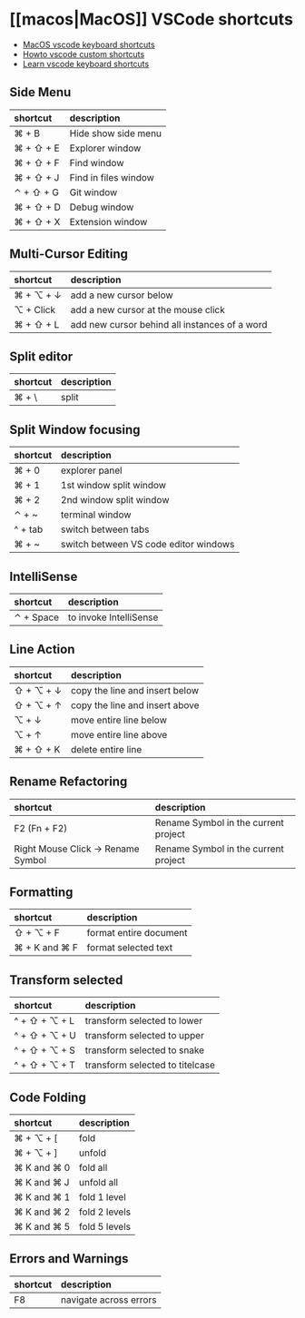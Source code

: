 # [[macos|MacOS]] VSCode shortcuts

- [MacOS vscode keyboard shortcuts](https://code.visualstudio.com/shortcuts/keyboard-shortcuts-macos.pdf)
- [Howto vscode custom shortcuts](https://code.visualstudio.com/docs/getstarted/keybindings)
- [Learn vscode keyboard shortcuts](https://blog.logrocket.com/learn-these-keyboard-shortcuts-to-become-a-vs-code-ninja/)


## Side Menu
| shortcut  | description          |
| :-------- | :------------------- |
| ⌘ + B     | Hide show side menu  |
| ⌘ + ⇧ + E | Explorer window      |
| ⌘ + ⇧ + F | Find window          |
| ⌘ + ⇧ + J | Find in files window |
| ⌃ + ⇧ + G | Git window           |
| ⌘ + ⇧ + D | Debug window         |
| ⌘ + ⇧ + X | Extension window     |

## Multi-Cursor Editing
| shortcut  | description                                   |
| :-------- | :-------------------------------------------- |
| ⌘ + ⌥ + ↓ | add a new cursor below                        |
| ⌥ + Click | add a new cursor at the mouse click           |
| ⌘ + ⇧ + L | add new cursor behind all instances of a word |

## Split editor
| shortcut | description |
| :------- | :---------- |
| ⌘ + \    | split       |

## Split Window focusing
| shortcut | description                           |
| :------- | :------------------------------------ |
| ⌘ + 0    | explorer panel                        |
| ⌘ + 1    | 1st window split window               |
| ⌘ + 2    | 2nd window split window               |
| ⌃ + ~    | terminal window                       |
| ^ + tab  | switch between tabs                   |
| ⌘ + ~    | switch between VS code editor windows |

## IntelliSense
| shortcut  | description            |
| :-------- | :--------------------- |
| ⌃ + Space | to invoke IntelliSense |

## Line Action
| shortcut  | description                    |
| :-------- | :----------------------------- |
| ⇧ + ⌥ + ↓ | copy the line and insert below |
| ⇧ + ⌥ + ↑ | copy the line and insert above |
| ⌥ + ↓     | move entire line below         |
| ⌥ + ↑     | move entire line above         |
| ⌘ + ⇧ + K | delete entire line             |

## Rename Refactoring
| shortcut                           | description                          |
| :--------------------------------- | :----------------------------------- |
| F2 (Fn + F2)                       | Rename Symbol in the current project |
| Right Mouse Click -> Rename Symbol | Rename Symbol in the current project |

## Formatting
| shortcut      | description            |
| :------------ | :--------------------- |
| ⇧ + ⌥ + F     | format entire document |
| ⌘ + K and ⌘ F | format selected text   |

## Transform selected
| shortcut      | description                     |
| :------------ | :------------------------------ |
| ^ + ⇧ + ⌥ + L | transform selected to lower     |
| ^ + ⇧ + ⌥ + U | transform selected to upper     |
| ^ + ⇧ + ⌥ + S | transform selected to snake     |
| ^ + ⇧ + ⌥ + T | transform selected to titelcase |

## Code Folding
| shortcut    | description   |
| :---------- | :------------ |
| ⌘ + ⌥ + [   | fold          |
| ⌘ + ⌥ + ]   | unfold        |
| ⌘ K and ⌘ 0 | fold all      |
| ⌘ K and ⌘ J | unfold all    |
| ⌘ K and ⌘ 1 | fold 1 level  |
| ⌘ K and ⌘ 2 | fold 2 levels |
| ⌘ K and ⌘ 5 | fold 5 levels |

## Errors and Warnings
| shortcut | description            |
| :------- | :--------------------- |
| F8       | navigate across errors |
